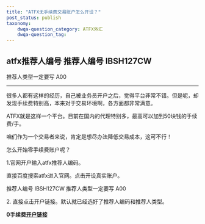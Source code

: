 ```yaml
---
title: "ATFX无手续费交易账户怎么开设？"
post_status: publish
taxonomy:
    dwqa-question_category: ATFX外汇
    dwqa-question_tag:
---
```


## atfx推荐人编号 推荐人编号 IBSH127CW

推荐人类型一定要写 A00

* * *

很多人都有这样的经历，自己被业务员开户之后，觉得平台非常不错。但是呢，却发现手续费特别高，本来对于交易环境啊，各方面都非常满意。

ATFX就是这样一个平台。目前在国内的代理特别多，最高可以加到50块钱的手续费/手。

咱们作为一个交易者来说，肯定是想尽办法降低交易成本，这可不行！

怎么开始零手续费账户呢？

1.官网开户输入atfx推荐人编码。

直接百度搜索atfx进入官网。点击开设真实账户。

推荐人编号 IBSH127CW 推荐人类型一定要写 A00

2\. 直接点击开户链接。默认就已经选好了推荐人编码和推荐人类型。

**0手续费[开户链接](https://apply-gm.atfx.com/?utm_medium=ibcustomelink&a=SUJTSDEyN0NXL0EwMC9B&lang=zh-CN "开户链接")**
